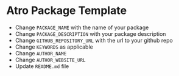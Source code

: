 # Atro Package Template

- Change `PACKAGE_NAME` with the name of your package
- Change `PACKAGE_DESCRIPTION` with your package description
- Change `GITHUB_REPOSITORY_URL` with the url to your github repo
- Change `KEYWORDS` as applicable
- Change `AUTHOR_NAME`
- Change `AUTHOR_WEBSITE_URL`
- Update `README.md` file
